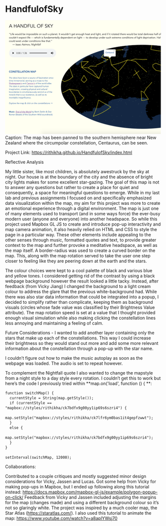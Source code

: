 # HandfulofSky

![Screenshot](https://github.com/rithikha/HandfulofSky/blob/master/screenshot.png)
Caption: The map has been panned to the southern hemisphere near New Zealand where the circumpolar constellation, Centaurus, can be seen.

Project Link: https://rithikha.github.io/HandfulofSky/index.html


Reflective Analysis

My little sister, like most children, is absolutely awestruck by the sky at night. Our house is at the boundary of the city and the absence of bright city lights makes for some excellent star-gazing. The goal of this map is not to answer any questions but rather to create a place for quiet and consequently, a space for meaningful questions to emerge.
While in my last lab and previous assignments I focused on and specifically emphasized data visualization within the map, my aim for this project was more to create an emotional experience through a digital environment. The map is just one of many elements used to transport (and in some ways force) the ever-busy modern user (anyone and everyone) into another headspace. So while this project used Mapbox GL JS to create and introduce pop-up interactivity and map camera animation, it also heavily relied on HTML and CSS to style the page in a particular way. These other elements include appealing to the other senses through music, formatted quotes and text, to provide greater context to the map and further provoke a meditative headspace, as well as the map itself. A border-radius was used  to create a curved border on the map. This, along with the map rotation served to take the user one step closer to feeling like they are peering down at the earth and the stars. 

The colour choices were kept to a cool palette of black and various blue and yellow tones. I considered getting rid of the contrast by using a black webpage background however the result looked a little tacky. Instead, after feedback (from Vicky Jiang) I changed the background to a light cream colour to address the glare that the previous white-background had. While there was also star data information that could be integrated into a popup, I decided to simplify rather than complicate, keeping them as background visuals (circles whose fade value was classified by their Brightness Value attribute). The map rotation speed is set at a value that I thought provided enough visual simulation while also making clicking the constellation lines less annoying and maintaining a feeling of calm.

Future Considerations - I wanted to add another layer containing only the stars that make up each of the constellations. This way I could increase their brightness so they would stand out more and add some more relevant information about the constellation through a pop-up with the star name.

I couldn’t figure out how to make the music autoplay as soon as the webpage was loaded. The audio is set to repeat however.

To complement the Nightfall quote I also wanted to change the mapstyle from a night style to a day style every rotation. I couldn’t get this to work but here’s the code I previously tried within **map.on('load', function () { **:

    function switchMap() {
      currentStyle = String(map.getStyle());
      if (currentStyle == "mapbox://styles/rithikha/ck7bdfx9g00yy1ip69s6szri4") {
        map.setStyle("mapbox://styles/rithikha/ck7lfr6ym0bas1it4gepfzwwt");
      }
      else {
        map.setStyle("mapbox://styles/rithikha/ck7bdfx9g00yy1ip69s6szri4");
      }
    }
    
    setInterval(switchMap, 12000);


Collaborations:

Contributed to a couple critiques and mostly suggested minor design considerations for Vicky, Jassen and Lucas. Got some help from Vicky for making pop-ups in Mapbox, but I ended up following along this tutorial instead: https://docs.mapbox.com/mapbox-gl-js/example/polygon-popup-on-click/
Feedback from Vicky and Jassen included adjusting the margins for the map (changes made) and using a different background colour so it’s not so glaringly white.
The project was inspired by a much cooler map, the Star Atlas (https://staratlas.com/). I also used this tutorial to animate the map: https://www.youtube.com/watch?v=a8aplYWsj70
 
